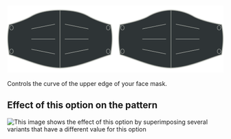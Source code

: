 ![Curve option](./curve.svg)

Controls the curve of the upper edge of your face mask.

## Effect of this option on the pattern

![This image shows the effect of this option by superimposing several variants that have a different value for this option](florence\_curve\_sample.svg "Effect of this option on the pattern")
